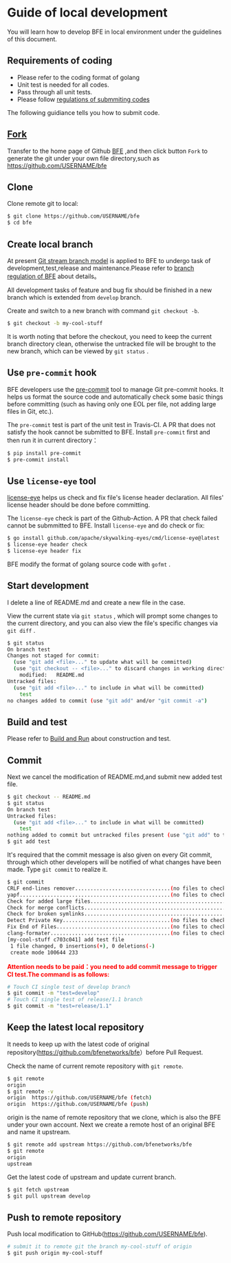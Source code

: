 # Guide of local development

You will learn how to develop BFE in local environment under the guidelines of this document.

## Requirements of coding
- Please refer to the coding format of golang
- Unit test is needed for all codes.
- Pass through all unit tests.
- Please follow [regulations of submmiting codes](submit_pr_guide.md)
  

The following guidiance tells you how to submit code.
## [Fork](https://help.github.com/articles/fork-a-repo/)

Transfer to the home page of Github [BFE](https://github.com/bfenetworks/bfe) ,and then click button `Fork`  to generate the git under your own file directory,such as <https://github.com/USERNAME/bfe>

## Clone

Clone remote git to local:

```bash
$ git clone https://github.com/USERNAME/bfe
$ cd bfe
```


## Create local branch

At present [Git stream branch model](http://nvie.com/posts/a-successful-git-branching-model/)  is applied to BFE to undergo task of development,test,release and maintenance.Please refer to [branch regulation of BFE](release_regulation.md) about details。

All development tasks of feature and bug fix should be finished in a new branch which is extended from `develop` branch.

Create and switch to a new branch with command `git checkout -b`.


```bash
$ git checkout -b my-cool-stuff
```

It is worth noting that before the checkout, you need to keep the current branch directory clean, otherwise the untracked file will be brought to the new branch, which can be viewed by  `git status` .


## Use `pre-commit` hook

BFE developers use the [pre-commit](http://pre-commit.com/) tool to manage Git pre-commit hooks. It helps us format the source code and automatically check some basic things before committing (such as having only one EOL per file, not adding large files in Git, etc.).

The `pre-commit` test is part of the unit test in Travis-CI. A PR that does not satisfy the hook cannot be submitted to BFE. Install `pre-commit` first and then run it in current directory：

```bash
$ pip install pre-commit
$ pre-commit install
```

## Use `license-eye` tool

[license-eye](http://github.com/apache/skywalking-eyes) helps us check and fix file's license header declaration. All files' license header should be done before committing.

The `license-eye` check is part of the Github-Action. A PR that check failed cannot be submmitted to BFE. Install `license-eye` and do check or fix:

```bash
$ go install github.com/apache/skywalking-eyes/cmd/license-eye@latest
$ license-eye header check
$ license-eye header fix
```

BFE modify the format of golang source code with `gofmt` .

## Start development

I delete a line of README.md and create a new file in the case.

View the current state via `git status` , which will prompt some changes to the current directory, and you can also view the file's specific changes via `git diff` .


```bash
$ git status
On branch test
Changes not staged for commit:
  (use "git add <file>..." to update what will be committed)
  (use "git checkout -- <file>..." to discard changes in working directory)
	modified:   README.md
Untracked files:
  (use "git add <file>..." to include in what will be committed)
	test
no changes added to commit (use "git add" and/or "git commit -a")
```

## Build and test

Please refer to [Build and Run](../installation/install_from_source.md) about construction and test.

## Commit

Next we cancel the modification of README.md,and submit new added test file.

```bash
$ git checkout -- README.md
$ git status
On branch test
Untracked files:
  (use "git add <file>..." to include in what will be committed)
	test
nothing added to commit but untracked files present (use "git add" to track)
$ git add test
```

It's required that the commit message is also given on every Git commit, through which other developers will be notified of what changes have been made. Type `git commit` to realize it.

```bash
$ git commit
CRLF end-lines remover...............................(no files to check)Skipped
yapf.................................................(no files to check)Skipped
Check for added large files..............................................Passed
Check for merge conflicts................................................Passed
Check for broken symlinks................................................Passed
Detect Private Key...................................(no files to check)Skipped
Fix End of Files.....................................(no files to check)Skipped
clang-formater.......................................(no files to check)Skipped
[my-cool-stuff c703c041] add test file
 1 file changed, 0 insertions(+), 0 deletions(-)
 create mode 100644 233
```

<b> <font color="red">Attention needs to be paid：you need to add commit message to trigger CI test.The command is as follows:</font> </b>

```bash
# Touch CI single test of develop branch
$ git commit -m "test=develop"
# Touch CI single test of release/1.1 branch
$ git commit -m "test=release/1.1"
```

## Keep the latest local repository

It needs to keep up with the latest code of original repository(<https://github.com/bfenetworks/bfe>）before Pull Request.

Check the name of current remote repository with `git remote`.

```bash
$ git remote
origin
$ git remote -v
origin	https://github.com/USERNAME/bfe (fetch)
origin	https://github.com/USERNAME/bfe (push)
```

origin is the name of remote repository that we clone, which is also the BFE under your own account. Next we create a remote host of an original BFE and name it upstream.

```bash
$ git remote add upstream https://github.com/bfenetworks/bfe
$ git remote
origin
upstream
```

Get the latest code of upstream and update current branch.

```bash
$ git fetch upstream
$ git pull upstream develop
```

## Push to remote repository

Push local modification to GitHub(https://github.com/USERNAME/bfe).

```bash
# submit it to remote git the branch my-cool-stuff of origin
$ git push origin my-cool-stuff
```
